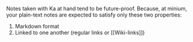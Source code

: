 Notes taken with Ka at hand tend to be future-proof. Because, at minium, your plain-text notes are expected to satisfy only these two properties:

1. Markdown format
2. Linked to one another (regular links or [[Wiki-links]])